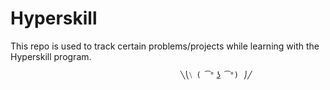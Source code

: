 # Hyperskill

This repo is used to track certain problems/projects while learning with the Hyperskill program.


                                          ╲⎝⧹ ( ͡° ͜ʖ ͡°) ⎠╱
